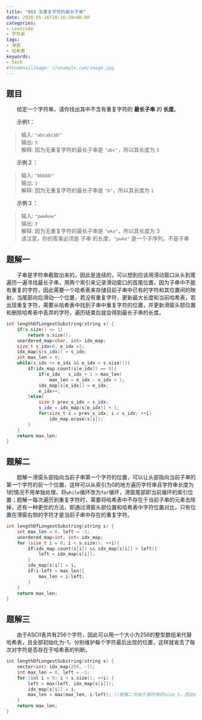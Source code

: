 ```yaml
---
title: "003 无重复字符的最长子串"
date: 2020-05-26T10:16:39+08:00
categories:
- Leetcode
- 字符串
tags:
- 滑窗
- 哈希表
keywords:
- tech
#thumbnailImage: //example.com/image.jpg
---
```


<!--more-->

## 题目
　　给定一个字符串，请你找出其中不含有重复字符的 **最长子串** 的 **长度**。

　　示例1：
> 输入: `"abcabcbb"`  
> 输出: `3`  
> 解释: 因为无重复字符的最长子串是 `"abc"`，所以其长度为 `3`

　　示例２：
> 输入: `"bbbbb"`  
> 输出: `1`  
> 解释: 因为无重复字符的最长子串是 `"b"`，所以其长度为 `1`

　　示例３：
> 输入: `"pwwkew"`  
> 输出: `3`  
> 解释: 因为无重复字符的最长子串是 `"wke"`，所以其长度为 3  
> 请注意，你的答案必须是 子串 的长度，`"pwke"` 是一个子序列，不是子串

## 题解一
　　子串是字符串截取出来的，因此是连续的，可以想到应该用滑动窗口从头到尾遍历一遍寻找最长子串，用两个索引来记录滑动窗口的首尾位置，因为子串中不能有重复的字符，因此需要一个哈希表来存储目前子串中已有的字符和其位置间的映射，当尾部向后滑动一个位置，若没有重复字符，更新最大长度和当前哈希表，若出现重复字符，需要从哈希表中找到子串中重复字符的位置，并更新滑窗头部位置和删除哈希表中丢弃的字符，遍历结束后就会得到最长子串的长度。
```cpp
int lengthOfLongestSubstring(string s) {
    if(s.size() <= 1)
        return s.size();
    unordered_map<char, int> idx_map;
    size_t s_idx=0, e_idx =1;
    idx_map[s[s_idx]] = s_idx;
    int max_len = 0;
    while(s_idx <= e_idx && e_idx < s.size()){
        if(idx_map.count(s[e_idx]) == 0){
            if(e_idx - s_idx + 1 > max_len)
                max_len = e_idx - s_idx + 1;
            idx_map[s[e_idx]] = e_idx;
            e_idx++;
        }else{
            size_t prev_s_idx = s_idx;
            s_idx = idx_map[s[e_idx]] + 1;
            for(size_t i = prev_s_idx; i < s_idx; ++i)
                idx_map.erase(s[i]);
        }
    }
    return max_len;
}
```

## 题解二
　　题解一滑窗头部指向当前子串第一个字符的位置，可以让头部指向当前子串的第一个字符的前一个位置，这样可以从索引为0的地方遍历字符串且字符串长度为1的情况不用单独处理，将`while`循环改为`for`循环，滑窗尾部即当前循环的索引位置；题解一每次遍历到重复字符时，需要将哈希表中不存在于当前子串的元素去除掉，还有一种更优的方法，即通过滑窗头部位置和哈希表中字符位置对比，只有位置在滑窗右侧的字符才是当前子串中存在的重复字符。
```cpp
int lengthOfLongestSubstring(string s) {
    int max_len = 0, left = -1;
    unordered_map<int, int> idx_map;
    for (size_t i = 0; i < s.size(); ++i){
        if(idx_map.count(s[i]) && idx_map[s[i]] > left){
            left = idx_map[s[i]];
        }
        idx_map[s[i]] = i;
        if(i-left > max_len){
            max_len = i-left;
        }
    }
    return max_len;
}
```

## 题解三
　　由于ASCII表共有256个字符，因此可以用一个大小为256的整型数组来代替哈希表，且全部初始化为-1，分别维护每个字符最后出现的位置，这样就省去了每次对字符是否存在于哈希表的判断。
```cpp
int lengthOfLongestSubstring(string s) {
    vector<int> idx_map(256, -1);
    int max_len = 0, left = -1;
    for (int i = 0; i < s.size(); ++i) {
        left = max(left, idx_map[s[i]]);
        idx_map[s[i]] = i;
        max_len = max(max_len, i-left); //题解二中由于循环用的size_t，因此max函数会报错
    }
    return max_len;
}
```